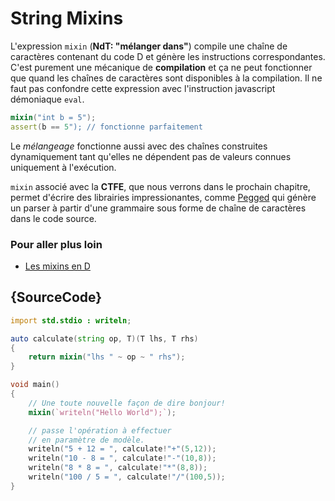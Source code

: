 # String Mixins

L'expression `mixin` (__NdT: "mélanger dans"__) compile une chaîne de caractères contenant du code D et génère les instructions correspondantes. C'est purement une mécanique de **compilation** et ça ne peut fonctionner que quand les chaînes de caractères sont disponibles à la compilation. Il ne faut pas confondre cette expression avec l'instruction javascript démoniaque `eval`.

```d
mixin("int b = 5");
assert(b == 5"); // fonctionne parfaitement
```

Le _mélangeage_ fonctionne aussi avec des chaînes construites dynamiquement tant qu'elles ne dépendent pas de valeurs connues uniquement à l'exécution.

`mixin` associé avec la **CTFE**, que nous verrons dans le prochain chapitre, permet d'écrire des librairies impressionantes, comme [Pegged](https://github.com/PhilippeSigaud/Pegged) qui génère un parser à partir d'une grammaire sous forme de chaîne de caractères dans le code source.

### Pour aller plus loin

- [Les mixins en D](https://dlang.org/spec/template-mixin.html)

## {SourceCode}

```d
import std.stdio : writeln;

auto calculate(string op, T)(T lhs, T rhs)
{
    return mixin("lhs " ~ op ~ " rhs");
}

void main()
{
    // Une toute nouvelle façon de dire bonjour!
    mixin(`writeln("Hello World");`);

    // passe l'opération à effectuer 
    // en paramètre de modèle.
    writeln("5 + 12 = ", calculate!"+"(5,12));
    writeln("10 - 8 = ", calculate!"-"(10,8));
    writeln("8 * 8 = ", calculate!"*"(8,8));
    writeln("100 / 5 = ", calculate!"/"(100,5));
}
```
